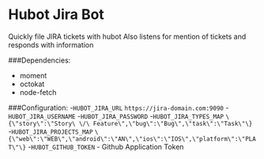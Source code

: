 # Hubot Jira Bot
Quickly file JIRA tickets with hubot
Also listens for mention of tickets and responds with information

###Dependencies:
- moment
- octokat
- node-fetch

###Configuration:
-`HUBOT_JIRA_URL` `https://jira-domain.com:9090`
-`HUBOT_JIRA_USERNAME`
-`HUBOT_JIRA_PASSWORD`
-`HUBOT_JIRA_TYPES_MAP`  `\{\"story\":\"Story\ \/\ Feature\",\"bug\":\"Bug\",\"task\":\"Task\"\}`
-`HUBOT_JIRA_PROJECTS_MAP`  `\{\"web\":\"WEB\",\"android\":\"AN\",\"ios\":\"IOS\",\"platform\":\"PLAT\"\}`
-`HUBOT_GITHUB_TOKEN` - Github Application Token

